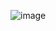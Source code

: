 ![image](https://github.com/larissajrdl/java-projs/assets/168013384/8387ad73-f853-4c2d-afd4-c18968f8f384)
